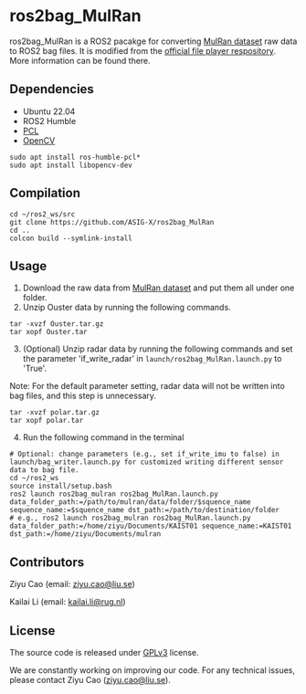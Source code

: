 # ros2bag_MulRan

ros2bag_MulRan is a ROS2 pacakge for converting [MulRan dataset](https://sites.google.com/view/mulran-pr/home) raw data to ROS2 bag files. It is modified from the [official file player respository](https://github.com/RPM-Robotics-Lab/file_player_mulran). More information can be found there.

## Dependencies
* Ubuntu 22.04
* ROS2 Humble
* [PCL](https://pointclouds.org/)
* [OpenCV](https://opencv.org/)
```
sudo apt install ros-humble-pcl*
sudo apt install libopencv-dev
```
## Compilation
```
cd ~/ros2_ws/src
git clone https://github.com/ASIG-X/ros2bag_MulRan
cd ..
colcon build --symlink-install
```
## Usage
1. Download the raw data from [MulRan dataset](https://sites.google.com/view/mulran-pr/home) and put them all under one folder.
2. Unzip Ouster data by running the following commands. 
```
tar -xvzf Ouster.tar.gz
tar xopf Ouster.tar
```
3. (Optional) Unzip radar data by running the following commands and set the parameter 'if_write_radar' in `launch/ros2bag_MulRan.launch.py` to 'True'.

Note: For the default parameter setting, radar data will not be written into bag files, and this step is unnecessary.
```
tar -xvzf polar.tar.gz
tar xopf polar.tar
```
4. Run the following command in the terminal 
```
# Optional: change parameters (e.g., set if_write_imu to false) in launch/bag_writer.launch.py for customized writing different sensor data to bag file.
cd ~/ros2_ws
source install/setup.bash
ros2 launch ros2bag_mulran ros2bag_MulRan.launch.py data_folder_path:=/path/to/mulran/data/folder/$squence_name sequence_name:=$squence_name dst_path:=/path/to/destination/folder
# e.g., ros2 launch ros2bag_mulran ros2bag_MulRan.launch.py data_folder_path:=/home/ziyu/Documents/KAIST01 sequence_name:=KAIST01 dst_path:=/home/ziyu/Documents/mulran
```
## Contributors
Ziyu Cao (email: ziyu.cao@liu.se)

Kailai Li (email: kailai.li@rug.nl)
## License
The source code is released under [GPLv3](https://www.gnu.org/licenses/) license.

We are constantly working on improving our code. For any technical issues, please contact Ziyu Cao (ziyu.cao@liu.se).
